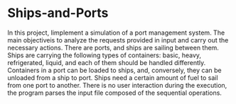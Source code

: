 # Ships-and-Ports
In this project, Iimplement a simulation of a port management system. 
The main objectiveis to analyze the requests provided in input
and carry out the necessary actions.
There are ports, and ships are sailing between them. Ships are
carrying the following types of containers: basic, heavy,
refrigerated, liquid, and each of them should be handled differently.
Containers in a port can be loaded to ships, and, conversely, they can
be unloaded from a ship to port. Ships need a certain amount of fuel
to sail from one port to another.
There is no user interaction during the execution, the
program parses the input file composed of the sequential operations.
